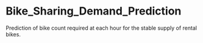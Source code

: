 # Bike_Sharing_Demand_Prediction
Prediction of bike count required at each hour for the stable supply of rental bikes.

